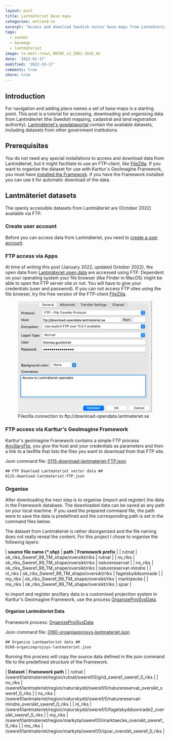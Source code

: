 ```yaml
---
layout: post
title: Lantmäteriet Base maps
categories: wetland-se
excerpt: "Access and download Swedish vector base maps from Lantmäteriet"
tags:
  - sweden
  - basemap
  - lantmäteriet
image: ts-mdsl-rntwi_RNTWI_id_2001-2016_AS
date: '2022-01-17'
modified: '2022-10-17'
comments: true
share: true
---
```


## Introduction

For navigation and adding place names a set of base maps is a starting point. This post is a tutorial for accessing, downloading and organising data from Lantmäteriet (the Swedish mapping, cadastral and land registration authority). [Lantmäteriet's goedataportal](https://www.geodata.se/geodataportalen/srv/swe/catalog.search;jsessionid=931BBE27DE4DF2E5E47B8536A683D3F6#/search?resultType=swe-details&_schema=iso19139*&type=dataset%20or%20series&from=1&to=20) contain the available datasets, including datasets from other government institutions.

## Prerequisites

You do not need any special installations to access and download data from Lantmäteriet, but it might facilitate to use an FTP-client, like [FileZilla](https://filezilla-project.org). If you want to organise the dataset for use with Karttur's GeoImagine Framework, you must have [installed the Framework](https://karttur.github.io/geoimagine03-docs-main/). if you have the Framework installed you can use it for automatic download of the data.

## Lantmäteriet datasets

The openly accessible datasets from Lantmäteriet are (October 2022) available via FTP.

### Create user account

Before you can access data from Lantmäteriet, you need to [create a user account](https://opendata.lantmateriet.se/#register).

### FTP access via Apps

At time of writing this post (January 2022, updated October 2022), the open data from [Lantmäteriet open data](https://www.lantmateriet.se/oppnadata) are accessed using FTP. Dependent on your operating system your file browser (like <span class='app'>Finder</span> in MacOS) might be able to open the FTP server site or not. You will have to give your credentials (user and password). If you can not access FTP sites using the file browser, try the free version of the FTP-client [FileZilla](https://filezilla-project.org).

<figure>
<img src="../../images/filezilla_lmv-opendata.png">
<figcaption> Filezilla connection to ftp://download-opendata.lantmateriet.se</figcaption>
</figure>

### FTP access via Karttur's GeoImagine Framework

Karttur's geoImagine Framework contains a simple FTP process [<span class='process'>AncillaryFtp</span>](https://karttur.github.io/geoimagine03-docs-procpack/subprocess/AncillaryFtp/), you give the host and your credentials as parameters and then a link to a textfile that lists the files you want to download from that FTP site.

Json command file: [0115-download-lantmateriet-FTP.json](https://karttur.github.io/geoimagine03-proj-wetland-se-json/sewetland/projects-0115-download-lantmateriet-FTP/)

```
## FTP Download Lantmateriet vector data ##
0115-download-lantmateriet-FTP.json
```

### Organise

After downloading the next step is to organise (import and register) the data in the Framework database. The downloaded data can be saved as any path on your local machine. If you used the prepared command file, the path were to save the data is predefined and the corresponding path is set in the command files below.

The dataset from Lantmäteriet is rather disorganized and the file naming does not really reveal the content. For this project I chose to organise the following layers:

| **source file name (*.shp)** | **path** | **Framework prefix** |
| rutnat | ok_riks_Sweref_99_TM_shape/oversikt/riks | rutnat |
| nv_riks | ok_riks_Sweref_99_TM_shape/oversikt/riks | naturereservat |
| ns_riks | ok_riks_Sweref_99_TM_shape/oversikt/riks | naturereservat-mindre |
| nl_riks | ok_riks_Sweref_99_TM_shape/oversikt/riks | fagelskyddsomrade |
| my_riks | ok_riks_Sweref_99_TM_shape/oversikt/riks |  marktaecke |
| ms_riks | ok_riks_Sweref_99_TM_shape/oversikt/riks | sjoar |

to import and register ancillary data in a customised projection system in Karttur's GeoImagine Framework, use the process [<span class='process'>OrganizeProjSysData</span>](https://karttur.github.io/geoimagine03-docs-procpack/subprocess/subprocid-OrganizeProjSysData/).

#### Organise Lantmäteriet Data

Framework process: [OrganizeProjSysData](https://karttur.github.io/geoimagine03-docs-procpack/subprocess/subprocid-OrganizeProjSysData/)

Json command file: [0160-organiseprojsys-lantmateriet.json](https://karttur.github.io/geoimagine03-proj-wetland-se-json/sewetland/projects-0160-OrganizeProjSysData-lantmateriet/)

```
## Organize Lantmaeteriet data ##
0160-organiseprojsys-lantmateriet.json
```

Running this process will copy the source data defined in the json command file to the predefined structure of the Framework.

| **Dataset** | **Framework path** |
| rutnat | /sweref/lantmateriet/region/rutnat/sweref/0/grid_sweref_sweref_0_riks |
| nv_riks | /sweref/lantmateriet/region/naturskydd/sweref/0/naturereservat_oversikt_sweref_0_riks |
| ns_riks | /sweref/lantmateriet/region/naturskydd/sweref/0/naturereservat-mindre_oversikt_sweref_0_riks |
| nl_riks | /sweref/lantmateriet/region/naturskydd/sweref/0/fagelskyddsomrade2_oversikt_sweref_0_riks |
| my_riks | /sweref/lantmateriet/region/markyta/sweref/0/marktaecke_oversikt_sweref_0_riks |
| ms_riks | /sweref/lantmateriet/region/markyta/sweref/0/sjoar_oversikt_sweref_0_riks |
